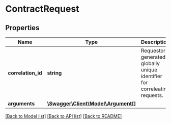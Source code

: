 # ContractRequest

## Properties
Name | Type | Description | Notes
------------ | ------------- | ------------- | -------------
**correlation_id** | **string** | Requestor generated globally unique identifier for correleating requests. | 
**arguments** | [**\Swagger\Client\Model\Argument[]**](Argument.md) |  | [optional] 

[[Back to Model list]](../README.md#documentation-for-models) [[Back to API list]](../README.md#documentation-for-api-endpoints) [[Back to README]](../README.md)


